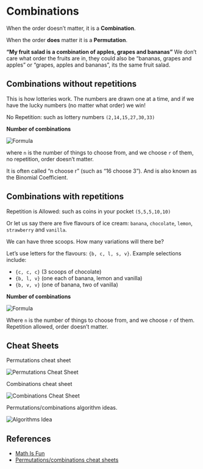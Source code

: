 Combinations
============

When the order doesn’t matter, it is a **Combination**.

When the order **does** matter it is a **Permutation**.

**“My fruit salad is a combination of apples, grapes and bananas”** We don’t care what order the fruits are in, they could also be “bananas, grapes and apples” or “grapes, apples and bananas”, its the same fruit salad.

Combinations without repetitions
--------------------------------

This is how lotteries work. The numbers are drawn one at a time, and if we have the lucky numbers (no matter what order) we win!

No Repetition: such as lottery numbers `(2,14,15,27,30,33)`

**Number of combinations**

![Formula](https://www.mathsisfun.com/combinatorics/images/combinations-no-repeat.png)

where `n` is the number of things to choose from, and we choose `r` of them, no repetition, order doesn’t matter.

It is often called “n choose r” (such as “16 choose 3”). And is also known as the Binomial Coefficient.

Combinations with repetitions
-----------------------------

Repetition is Allowed: such as coins in your pocket `(5,5,5,10,10)`

Or let us say there are five flavours of ice cream: `banana`, `chocolate`, `lemon`, `strawberry` and `vanilla`.

We can have three scoops. How many variations will there be?

Let’s use letters for the flavours: `{b, c, l, s, v}`. Example selections include:

-   `{c, c, c}` (3 scoops of chocolate)
-   `{b, l, v}` (one each of banana, lemon and vanilla)
-   `{b, v, v}` (one of banana, two of vanilla)

**Number of combinations**

![Formula](https://www.mathsisfun.com/combinatorics/images/combinations-repeat.gif)

Where `n` is the number of things to choose from, and we choose `r` of them. Repetition allowed, order doesn’t matter.

Cheat Sheets
------------

Permutations cheat sheet

![Permutations Cheat Sheet](https://cdn-images-1.medium.com/max/2000/1*JNK-n0Pt0Vbxk0lxVpgT5A.png)

Combinations cheat sheet

![Combinations Cheat Sheet](https://cdn-images-1.medium.com/max/2000/1*7cFRn8jW4g_91YgDAbmxRQ.png)

Permutations/combinations algorithm ideas.

![Algorithms Idea](https://cdn-images-1.medium.com/max/2000/1*vLsSsZMnesCFPCYTYMbxrQ.png)

References
----------

-   [Math Is Fun](https://www.mathsisfun.com/combinatorics/combinations-permutations.html)
-   [Permutations/combinations cheat sheets](https://medium.com/@trekhleb/permutations-combinations-algorithms-cheat-sheet-68c14879aba5)
